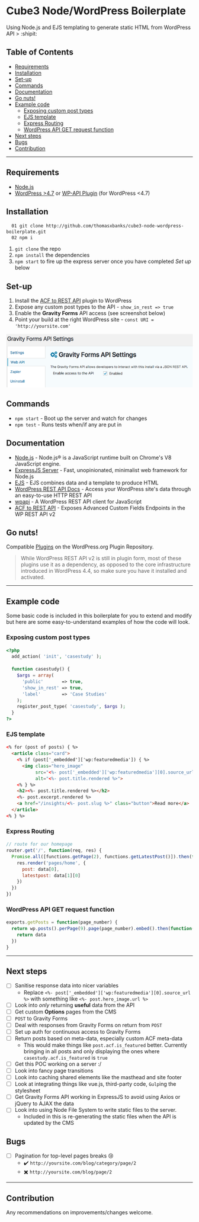 # Cube3 Node/WordPress Boilerplate

Using Node.js and EJS templating to generate static HTML from WordPress API > :shipit:

## Table of Contents
- [Requirements](#requirements)
- [Installation](#installation)
- [Set-up](#set-up)
- [Commands](#commands)
- [Documentation](#doumentation)
- [Go nuts!](#go-nuts)
- [Example code](#example-code)
  - [Exposing custom post types](#exposing-custom-post-types)
  - [EJS template](#ejs-template)
  - [Express Routing](#express-routing)
  - [WordPress API GET request function](#wordpress-api-get-request-function)
- [Next steps](#next-steps)
- [Bugs](#bugs)
- [Contribution](#contribution)
_____

## Requirements
- [Node.js](https://nodejs.org/en/)
- [WordPress >4.7](https://wordpress.org/news/2016/12/vaughan/) or [WP-API Plugin](https://github.com/WP-API/WP-API) (for WordPress <4.7)

## Installation
```
  01 git clone http://github.com/thomasxbanks/cube3-node-wordpress-boilerplate.git
  02 npm i
```
1. `git clone` the repo
1. `npm install` the dependencies
1. `npm start` to fire up the express server once you have completed _Set up_ below

## Set-up
1. Install the [ACF to REST API](http://github.com/airesvsg/acf-to-rest-api) plugin to WordPress
1. Expose any custom post types to the API - `show_in_rest => true`
1. Enable the __Gravity Forms__ API access (see screenshot below)
1. Point your build at the right WordPress site - `const URI = 'http://yoursite.com'`

![gravity Forms API Settings](/_docs/gravity-forms-api-settings.png)

## Commands
- `npm start` - Boot up the server and watch for changes
- `npm test` - Runs tests when/if any are put in

## Documentation
- [Node.js](https://nodejs.org/en/) - Node.js® is a JavaScript runtime built on Chrome's V8 JavaScript engine.
- [ExpressJS Server](https://expressjs.com/) - Fast, unopinionated, minimalist web framework for Node.js
- [EJS](http://www.embeddedjs.com/) - EJS combines data and a template to produce HTML
- [WordPress REST API Docs](http://v2.wp-api.org/) - Access your WordPress site's data through an easy-to-use HTTP REST API
- [wpapi](https://www.npmjs.com/package/wpapi#collection-pagination) - A WordPress REST API client for JavaScript
- [ACF to REST API](http://github.com/airesvsg/acf-to-rest-api) - Exposes Advanced Custom Fields Endpoints in the WP REST API v2

## Go nuts!
Compatible [Plugins](http://v2.wp-api.org/guide/plugins/) on the WordPress.org Plugin Repository.

> While WordPress REST API v2 is still in plugin form, most of these plugins use it as a dependency, as opposed to the core infrastructure introduced in WordPress 4.4, so make sure you have it installed and activated.

_____

## Example code

Some basic code is included in this boilerplate for you to extend and modify
but here are some easy-to-understand examples of how the code will look.

### Exposing custom post types
```php
<?php
  add_action( 'init', 'casestudy' );

  function casestudy() {
    $args = array(
      'public'       => true,
      'show_in_rest' => true,
      'label'        => 'Case Studies'
    );
    register_post_type( 'casestudy', $args );
  }
?>
```

### EJS template
```html
<% for (post of posts) { %>
  <article class="card">
    <% if (post['_embedded']['wp:featuredmedia']) { %>
      <img class="hero_image"
           src="<%- post['_embedded']['wp:featuredmedia'][0].source_url %>"
           alt="<%- post.title.rendered %>">
    <% } %>
    <h2><%- post.title.rendered %></h2>
    <%- post.excerpt.rendered %>
    <a href="/insights/<%- post.slug %>" class="button">Read more</a>
  </article>
<% } %>
```

### Express Routing
```js
// route for our homepage
router.get('/', function(req, res) {
  Promise.all([functions.getPage(2), functions.getLatestPost()]).then(function(data) {
    res.render('pages/home', {
      post: data[0],
      latestpost: data[1][0]
    })
  })
})
```

### WordPress API GET request function
```js
exports.getPosts = function(page_number) {
  return wp.posts().perPage(9).page(page_number).embed().then(function(data) {
    return data
  })
}
```

_____

## Next steps
- [ ] Sanitise response data into nicer variables
  - Replace `<%- post['_embedded']['wp:featuredmedia'][0].source_url %>` with something like `<%- post.hero_image.url %>`
- [ ] Look into _only_ returning **useful** data from the API
- [ ] Get custom **Options** pages from the CMS
- [ ] `POST` to Gravity Forms
- [ ] Deal with responses from Gravity Forms on return from `POST`
- [ ] Set up auth for continuous access to Gravity Forms
- [ ] Return posts based on meta-data, especially custom ACF meta-data
  - This would make things like `post.acf.is_featured` better. Currently bringing in all posts and only displaying the ones where `casestudy.acf.is_featured` is `true`
- [ ] Get this POC working on a server :/
- [ ] Look into fancy page transitions
- [ ] Look into caching shared elements like the masthead and site footer
- [ ] Look at integrating things like vue.js, third-party code, `Gulp`ing the stylesheet
- [ ] Get Gravity Forms API working in ExpressJS to avoid using Axios or jQuery to AJAX the data
- [ ] Look into using Node File System to write static files to the server.
  - Included in this is re-generating the static files when the API is updated by the CMS

## Bugs
- [ ] Pagination for top-level pages breaks :cry:
  - :heavy_check_mark: `http://yoursite.com/blog/category/page/2`
  - :heavy_multiplication_x: `http://yoursite.com/blog/page/2`

_____

## Contribution
Any recommendations on improvements/changes welcome.
